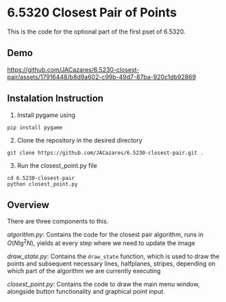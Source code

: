 # 6.5320 Closest Pair of Points

This is the code for the optional part of the first pset of 6.5320.

## Demo

https://github.com/JACazares/6.5230-closest-pair/assets/17916448/b8d9a602-c99b-49d7-87ba-920c1db92869

## Instalation Instruction

1. Install pygame using
```
pip install pygame
```
2. Clone the repository in the desired directory
```
git clone https://github.com/JACazares/6.5230-closest-pair.git .
```
3. Run the closest_point.py file
```
cd 6.5230-closest-pair
python closest_point.py
```

## Overview
There are three components to this.

_algorithm.py_: Contains the code for the closest pair algorithm, runs in $O(N \lg^2 N)$, yields at every step where we need to update the image

_draw_state.py_: Contains the ```draw_state``` function, which is used to draw the points and subsequent necessary lines, halfplanes, stripes, depending on which part of the algorithm we are currently executing

_closest_point.py_: Contains the code to draw the main menu window, alongside button functionality and graphical point input.
